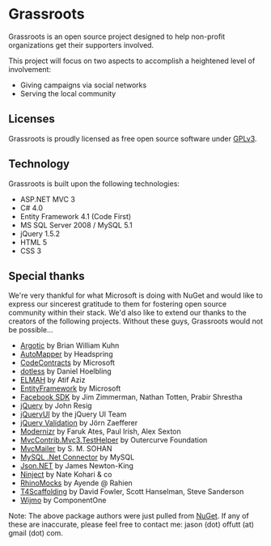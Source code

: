 # Grassroots

Grassroots is an open source project designed to help non-profit organizations get their supporters involved.

This project will focus on two aspects to accomplish a heightened level of involvement:

* Giving campaigns via social networks
* Serving the local community

## Licenses

Grassroots is proudly licensed as free open source software under [GPLv3](http://www.gnu.org/licenses/gpl-3.0-standalone.html).

## Technology

Grassroots is built upon the following technologies:

* ASP.NET MVC 3
* C# 4.0
* Entity Framework 4.1 (Code First)
* MS SQL Server 2008 / MySQL 5.1
* jQuery 1.5.2
* HTML 5
* CSS 3

## Special thanks

We're very thankful for what Microsoft is doing with NuGet and would like to express our sincerest gratitude to them for
fostering open source community within their stack. We'd also like to extend our thanks to the creators of the following
projects. Without these guys, Grassroots would not be possible...

* [Argotic](http://argotic.codeplex.com/) by Brian William Kuhn
* [AutoMapper](http://automapper.codeplex.com/) by Headspring
* [CodeContracts](http://msdn.microsoft.com/en-us/devlabs/dd491992.aspx) by Microsoft
* [dotless](https://github.com/dotless/dotless) by Daniel Hoelbling
* [ELMAH](http://code.google.com/p/elmah/) by Atif Aziz
* [EntityFramework](http://nuget.org/List/Packages/EntityFramework) by Microsoft
* [Facebook SDK](http://facebooksdk.codeplex.com/) by Jim Zimmerman, Nathan Totten, Prabir Shrestha
* [jQuery](http://jquery.com) by John Resig
* [jQueryUI](http://jqueryui.com) by the jQuery UI Team
* [jQuery Validation](http://bassistance.de/jquery-plugins/jquery-plugin-validation/) by J&ouml;rn Zaefferer
* [Modernizr](http://www.modernizr.com/) by Faruk Ates, Paul Irish, Alex Sexton
* [MvcContrib.Mvc3.TestHelper](http://mvccontrib.codeplex.com/) by Outercurve Foundation
* [MvcMailer](https://github.com/smsohan/MvcMailer) by S. M. SOHAN
* [MySQL .Net Connector](http://www.mysql.com) by MySQL
* [Json.NET](http://james.newtonking.com/projects/json-net.aspx) by James Newton-King
* [Ninject](http://www.ninject.org/) by Nate Kohari & co
* [RhinoMocks](http://www.ayende.com/projects/rhino-mocks.aspx) by Ayende @ Rahien
* [T4Scaffolding](http://nuget.org/List/Packages/T4Scaffolding) by David Fowler, Scott Hanselman, Steve Sanderson
* [Wijmo](http://www.wijmo.com) by ComponentOne

Note: The above package authors were just pulled from [NuGet](http://nuget.org). If any of these are inaccurate, 
please feel free to contact me: jason (dot) offutt (at) gmail (dot) com.